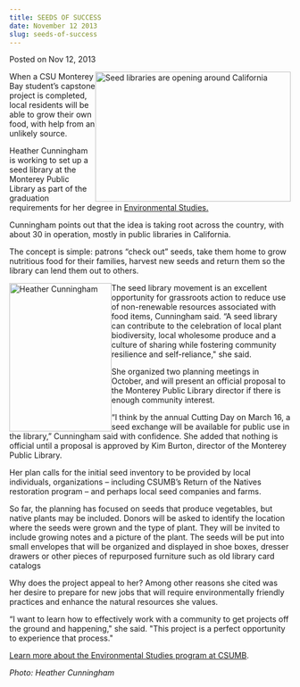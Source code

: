 ```yaml
---
title: SEEDS OF SUCCESS
date: November 12 2013
slug: seeds-of-success
---
```





<span class="date">Posted on Nov 12, 2013    </span>
<p><img alt="Seed libraries are opening around California" src="http://news.csumb.edu/sites/default/files/65/attachments/news/images/seed_library.jpg" style="float:right; width:350px; height:233px">When a CSU
Monterey Bay student&#x2019;s capstone project is completed, local
residents will be able to grow their own food, with help from an
unlikely source.</img></p>
<p>Heather Cunningham is working to set up a seed library at the
Monterey Public Library as part of the graduation requirements for
her degree in <a href="http://sep.csumb.edu/es/" rel="nofollow">Environmental Studies.</a></p>
<p>Cunningham points out that the idea is taking root across the
country, with about 30 in operation, mostly in public libraries in
California.</p>
<p>The concept is simple: patrons &#x201C;check out&#x201D; seeds, take them home
to grow nutritious food for their families, harvest new seeds and
return them so the library can lend them out to others.</p>
<p><img alt="Heather Cunningham" src="http://news.csumb.edu/sites/default/files/65/attachments/news/images/heather_cunningham_for_web.jpg" style="float:left; width:183px; height:266px">The seed library
movement is an excellent opportunity for grassroots action to
reduce use of non-renewable resources associated with food items,
Cunningham said. &#x201C;A seed library can contribute to the celebration
of local plant biodiversity, local wholesome produce and a culture
of sharing while fostering community resilience and self-reliance,&quot;
she said.</img></p>
<p>She organized two planning meetings in October, and will present
an official proposal to the Monterey Public Library director if
there is enough community interest.</p>
<p>&#x201C;I think by the annual Cutting Day on March 16, a seed exchange
will be available for public use in the library,&#x201D; Cunningham said
with confidence. She added that nothing is official until a
proposal is approved by Kim Burton, director of the Monterey Public
Library.</p>
<p>Her plan calls for the initial seed inventory to be provided by
local individuals, organizations &#x2013; including CSUMB&#x2019;s Return of the
Natives restoration program &#x2013; and perhaps local seed companies and
farms.</p>
<p>So far, the planning has focused on seeds that produce
vegetables, but native plants may be included. Donors will be asked
to identify the location where the seeds were grown and the type of
plant. They will be invited to include growing notes and a picture
of the plant. The seeds will be put into small envelopes that will
be organized and displayed in shoe boxes, dresser drawers or other
pieces of repurposed furniture such as old library card
catalogs</p>
<p>Why does the project appeal to her? Among other reasons she
cited was her desire to prepare for new jobs that will require
environmentally friendly practices and enhance the natural
resources she values.</p>
<p>&#x201C;I want to learn how to effectively work with a community to get
projects off the ground and happening,&quot; she said. &quot;This project is
a perfect opportunity to experience that process.&quot;</p>
<p><a href="http://sep.csumb.edu/es/" rel="nofollow">Learn more
about the Environmental Studies program at CSUMB</a>.</p>
<p class="small"><em>Photo: Heather Cunningham</em></p>
<p>&#xA0;</p>
<p>&#xA0;</p>
<p>&#xA0;</p>
<p><br>
&#xA0;</br></p>





